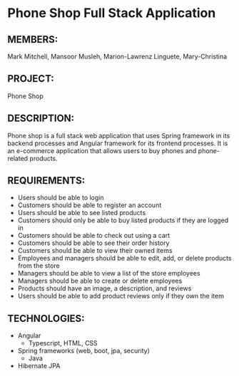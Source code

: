 # Phone Shop Full Stack Application

## MEMBERS: 

Mark Mitchell, Mansoor Musleh, Marion-Lawrenz Linguete, Mary-Christina

## PROJECT:
Phone Shop

## DESCRIPTION:
Phone shop is a full stack web application that uses Spring framework in its backend processes
and Angular framework for its frontend processes. It is an e-commerce application that allows users to buy phones and
phone-related products.

## REQUIREMENTS:
- Users should be able to login
- Customers should be able to register an account
- Users should be able to see listed products
- Customers should only be able to buy listed products if they are logged in
- Customers should be able to check out using a cart
- Customers should be able to see their order history
- Customers should be able to view their owned items
- Employees and managers should be able to edit, add, or delete products from the store
- Managers should be able to view a list of the store employees
- Managers should be able to create or delete employees
- Products should have an image, a description, and reviews
- Users should be able to add product reviews only if they own the item

## TECHNOLOGIES:
- Angular
   - Typescript, HTML, CSS
- Spring frameworks (web, boot, jpa, security)
   - Java
- Hibernate JPA
